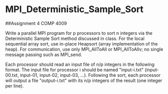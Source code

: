 MPI_Deterministic_Sample_Sort
=============================

##Assignment 4 COMP 4009


Write a parallel MPI program for p processors to sort n integers via the  Deterministic Sample Sort method discussed in class. For the local sequential array sort, use in-place Heapsort (array implementation of the heap). For communication, use only MPI_AllToAll or MPI_AllToAllv; no single message passing such as MPI_send.

Each processor should read an input file of n/p integers in the following format. The input file for processor i should be named "input-i.txt" (input-00.txt, input-01, input-02, input-03, ...). Following the sort, each processor will output a file "output-i.txt" with its n/p integers of the result (one integer per line). 
